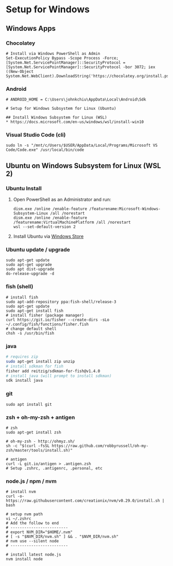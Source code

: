 # Setup for Windows
## Windows Apps

### Chocolatey
```shell
# Install via Windows PowerShell as Admin
Set-ExecutionPolicy Bypass -Scope Process -Force; [System.Net.ServicePointManager]::SecurityProtocol = [System.Net.ServicePointManager]::SecurityProtocol -bor 3072; iex ((New-Object System.Net.WebClient).DownloadString('https://chocolatey.org/install.ps1'))
```

### Android
```shell
# ANDROID_HOME = C:\Users\johnkchiu\AppData\Local\Android\Sdk

# Setup for Windows Subsystem for Linux (Ubuntu)

## Install Windows Subsystem for Linux (WSL)
* https://docs.microsoft.com/en-us/windows/wsl/install-win10
```

### Visual Studio Code (cli)
```shell
sudo ln -s "/mnt/c/Users/$USER/AppData/Local/Programs/Microsoft VS Code/Code.exe" /usr/local/bin/code
```

## Ubuntu on Windows Subsystem for Linux (WSL 2)

### Ubuntu Install
1. Open PowerShell as an Administrator and run:
    ```
    dism.exe /online /enable-feature /featurename:Microsoft-Windows-Subsystem-Linux /all /norestart
    dism.exe /online /enable-feature /featurename:VirtualMachinePlatform /all /norestart
    wsl --set-default-version 2
    ```
1. Install Ubuntu via [Windows Store](https://www.microsoft.com/en-us/p/ubuntu/9nblggh4msv6)

### Ubuntu update / upgrade
```
sudo apt-get update
sudo apt-get upgrade
sudo apt dist-upgrade
do-release-upgrade -d
```

### fish (shell)
```shell
# install fish
sudo apt-add-repository ppa:fish-shell/release-3
sudo apt-get update
sudo apt-get install fish
# install fisher (package manager)
curl https://git.io/fisher --create-dirs -sLo ~/.config/fish/functions/fisher.fish
# change default shell
chsh -s /usr/bin/fish
```

### java
```bash
# requires zip
sudo apt-get install zip unzip
# install sdkman for fish
fisher add reitzig/sdkman-for-fish@v1.4.0
# install java (will prompt to install sdkman)
sdk install java
```

### git
```shell
sudo apt install git
```

### zsh + oh-my-zsh + antigen
```shell
# zsh
sudo apt-get install zsh

# oh-my-zsh - http://ohmyz.sh/
sh -c "$(curl -fsSL https://raw.github.com/robbyrussell/oh-my-zsh/master/tools/install.sh)"

# antigen
curl -L git.io/antigen > .antigen.zsh
# Setup .zshrc, .antigenrc, .personal, etc
```

### node.js / npm / nvm
```shell
# install nvm
curl -o- https://raw.githubusercontent.com/creationix/nvm/v0.29.0/install.sh | bash

# setup nvm path
vi ~/.zshrc
# Add the follow to end
# -------------------------
# export NVM_DIR="$HOME/.nvm"
# [ -s "$NVM_DIR/nvm.sh" ] && . "$NVM_DIR/nvm.sh"
# nvm use --silent node
# -------------------------

# install latest node.js
nvm install node
```
